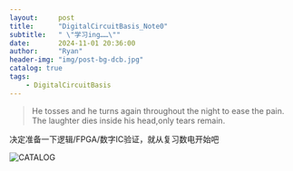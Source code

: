 ```yaml
---
layout:     post
title:      "DigitalCircuitBasis_Note0"
subtitle:   " \"学习ing……\""
date:       2024-11-01 20:36:00
author:     "Ryan"
header-img: "img/post-bg-dcb.jpg"
catalog: true
tags:
    - DigitalCircuitBasis
---
```


>He tosses and he turns again throughout the night to ease the pain. The laughter dies inside his head,only tears remain.

决定准备一下逻辑/FPGA/数字IC验证，就从复习数电开始吧

![CATALOG](https://ryanaqu.github.io/img/inpost_dcb/dcb_catalog.png  "catalog")

